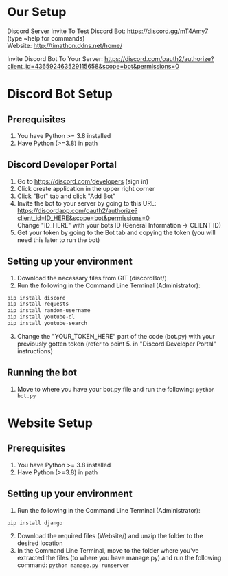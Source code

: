 # Our Setup
Discord Server Invite To Test Discord Bot: https://discord.gg/mT4Amy7 (type ~help for commands)</br>
Website: http://timathon.ddns.net/home/</br>

Invite Discord Bot To Your Server: https://discord.com/oauth2/authorize?client_id=436592463529115658&scope=bot&permissions=0</br>

# Discord Bot Setup

## Prerequisites
1. You have Python >= 3.8 installed
2. Have Python (>=3.8) in path

## Discord Developer Portal

1. Go to https://discord.com/developers (sign in)
2. Click create application in the upper right corner
3. Click "Bot" tab and click "Add Bot"
4. Invite the bot to your server by going to this URL: https://discordapp.com/oauth2/authorize?client_id=ID_HERE&scope=bot&permissions=0</br>
Change "ID_HERE" with your bots ID (General Information → CLIENT ID)
5. Get your token by going to the Bot tab and copying the token (you will need this later to run the bot)

## Setting up your environment

1. Download the necessary files from GIT (discordBot/)
2. Run the following in the Command Line Terminal (Administrator):
```py
pip install discord
pip install requests
pip install random-username
pip install youtube-dl
pip install youtube-search
```

3. Change the "YOUR_TOKEN_HERE" part of the code (bot.py) with your previously gotten token (refer to point 5. in "Discord Developer Portal" instructions)

## Running the bot
1. Move to where you have your bot.py file and run the following: `python bot.py`

# Website Setup

## Prerequisites
1. You have Python >= 3.8 installed
2. Have Python (>=3.8) in path

## Setting up your environment

1. Run the following in the Command Line Terminal (Administrator):
```py
pip install django
```
2. Download the required files (Website/) and unzip the folder to the desired location
3. In the Command Line Terminal, move to the folder where you've extracted the files (to where you have manage.py) and run the following command:
`python manage.py runserver`

